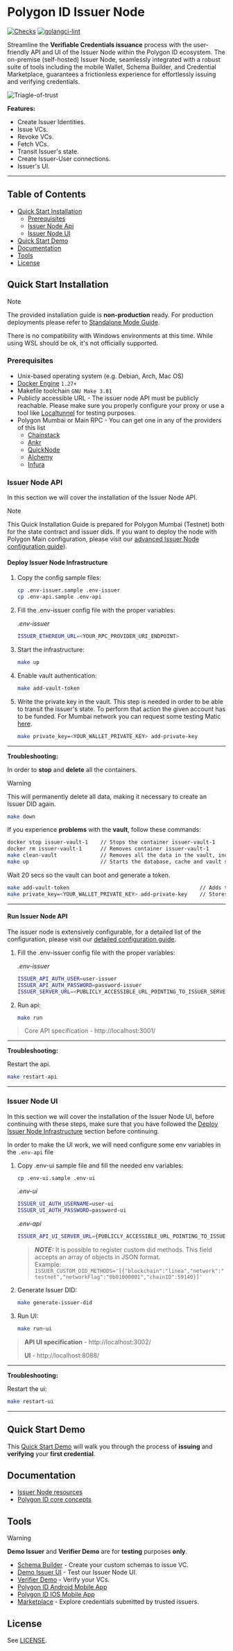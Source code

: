 # Polygon ID Issuer Node

[![Checks](https://github.com/0xPolygonID/sh-id-platform/actions/workflows/checks.yml/badge.svg)](https://github.com/0xPolygonID/sh-id-platform/actions/workflows/checks.yml)
[![golangci-lint](https://github.com/0xPolygonID/sh-id-platform/actions/workflows/golangci-lint.yml/badge.svg)](https://github.com/0xPolygonID/sh-id-platform/actions/workflows/golangci-lint.yml)

Streamline the **Verifiable Credentials issuance** process with the user-friendly API and UI of the Issuer Node within the Polygon ID ecosystem. The on-premise (self-hosted) Issuer Node, seamlessly integrated with a robust suite of tools including the mobile Wallet, Schema Builder, and Credential Marketplace, guarantees a frictionless experience for effortlessly issuing and verifying credentials.

![Triagle-of-trust](docs/assets/img/triangle-of-trust.png)

**Features:**

* Create Issuer Identities.
* Issue VCs.
* Revoke VCs.
* Fetch VCs.
* Transit Issuer's state.
* Create Issuer-User connections.
* Issuer's UI.

---

## Table of Contents

- [Quick Start Installation](#quick-start-installation)
    - [Prerequisites](#Prerequisites)
    - [Issuer Node Api](#issuer-node-api)
    - [Issuer Node UI](#issuer-node-ui)
- [Quick Start Demo](#quick-start-demo)
- [Documentation](#documentation)
- [Tools](#tools)
- [License](#license)

## Quick Start Installation
> [!NOTE]
> The provided installation guide is **non-production** ready. For production deployments please refer to  [Standalone Mode Guide](https://devs.polygonid.com/docs/issuer/setup-issuer-core/).
>
> There is no compatibility with Windows environments at this time. While using WSL should be ok, it's not officially supported.

### Prerequisites

- Unix-based operating system (e.g. Debian, Arch, Mac OS)
- [Docker Engine](https://docs.docker.com/engine/) `1.27+`
- Makefile toolchain `GNU Make 3.81`
- Publicly accessible URL - The issuer node API must be publicly reachable. Please make sure you properly configure your proxy or use a tool like [Localtunnel](https://theboroer.github.io/localtunnel-www/) for testing purposes.
- Polygon Mumbai or Main RPC - You can get one in any of the providers of this list
    - [Chainstack](https://chainstack.com/)
    - [Ankr](https://ankr.com/)
    - [QuickNode](https://quicknode.com/)
    - [Alchemy](https://www.alchemy.com/)
    - [Infura](https://www.infura.io/)

### Issuer Node API

In this section we will cover the installation of the Issuer Node API.

> [!NOTE]
> This Quick Installation Guide is prepared for Polygon Mumbai (Testnet) both for the state contract and issuer dids. If you want to deploy the node with Polygon Main configuration, please visit our [advanced Issuer Node configuration guide](https://devs.polygonid.com/docs/issuer/issuer-configuration/)).


#### Deploy Issuer Node Infrastructure

1. Copy the config sample files:

    ```bash
    cp .env-issuer.sample .env-issuer
    cp .env-api.sample .env-api
    ```

2. Fill the .env-issuer config file with the proper variables:

   *.env-issuer*
    ```bash
    ISSUER_ETHEREUM_URL=<YOUR_RPC_PROVIDER_URI_ENDPOINT>
    ```
3. Start the infrastructure:

    ```bash
    make up
    ```

4. Enable vault authentication:

    ```bash
    make add-vault-token
    ```

5. Write the private key in the vault. This step is needed in order to be able to transit the issuer's state. To perform that action the given account has to be funded. For Mumbai network you can request some testing Matic [here](https://mumbaifaucet.com/).

    ```bash
    make private_key=<YOUR_WALLET_PRIVATE_KEY> add-private-key
    ```

----
**Troubleshooting:**

In order to **stop** and **delete** all the containers.

> [!WARNING]
> This will permanently delete all data, making it necessary to create an Issuer DID again.

``` bash
make down
```

If you experience **problems** with the **vault**, follow these commands:

``` bash
docker stop issuer-vault-1    // Stops the container issuer-vault-1 
docker rm issuer-vault-1      // Removes container issuer-vault-1
make clean-vault              // Removes all the data in the vault, including the token
make up                       // Starts the database, cache and vault storage (i.e, postgres, redis and vault)
```
Wait 20 secs so the vault can boot and generate a token.

``` bash
make add-vault-token                                          // Adds the generated token to the ISSUER_KEY_STORE_TOKEN var in .env-issuer
make private_key=<YOUR_WALLET_PRIVATE_KEY> add-private-key    // Stores the private key in the vault
```

----
#### Run Issuer Node API

The issuer node is extensively configurable, for a detailed list of the configuration, please visit our [detailed configuration guide](https://devs.polygonid.com/docs/issuer/issuer-configuration/).

1. Fill the .env-issuer config file with the proper variables:

   *.env-issuer*
    ```bash
    ISSUER_API_AUTH_USER=user-issuer
    ISSUER_API_AUTH_PASSWORD=password-issuer
    ISSUER_SERVER_URL=<PUBLICLY_ACCESSIBLE_URL_POINTING_TO_ISSUER_SERVER_PORT>
    ```

2. Run api:

    ```bash
    make run
    ```

> Core API specification - http://localhost:3001/

---

**Troubleshooting:**

Restart the api.

```bash 
make restart-api
```

---

### Issuer Node UI

In this section we will cover the installation of the Issuer Node UI, before continuing with these steps, make sure that you have followed the [Deploy Issuer Node Infrastructure](#Deploy-Issuer-Node-Infrastructure) section before continuing.

In order to make the UI work, we will need configure some env variables in the `.env-api` file

1. Copy .env-ui sample file and fill the needed env variables:


    ```bash 
    cp .env-ui.sample .env-ui
    ```

    *.env-ui*
    ```bash
    ISSUER_UI_AUTH_USERNAME=user-ui
    ISSUER_UI_AUTH_PASSWORD=password-ui
    ```
    
    *.env-api*
    ```bash
    ISSUER_API_UI_SERVER_URL={PUBLICLY_ACCESSIBLE_URL_POINTING_TO_ISSUER_API_UI_SERVER_PORT}
    ```

    > **_NOTE:_**  It is possible to register custom did methods. This field accepts an array of objects in JSON format.</br>
    > Example:
        ```
        ISSUER_CUSTOM_DID_METHODS='[{"blockchain":"linea","network":"testnet","networkFlag":"0b01000001","chainID":59140}]'
        ```

2. Generate Issuer DID:

    ```bash
    make generate-issuer-did
    ```

3. Run UI:

    ```bash
    make run-ui
    ```


>**API UI specification** - http://localhost:3002/
> 
>**UI** - http://localhost:8088/

---
**Troubleshooting:**

Restart the ui:

```bash 
make restart-ui
```
---

## Quick Start Demo

This [Quick Start Demo](https://devs.polygonid.com/docs/quick-start-demo/) will walk you through the process of **issuing** and **verifying** your **first credential**.

## Documentation

* [Issuer Node resources](https://devs.polygonid.com/docs/category/issuer/)
* [Polygon ID core concepts](https://devs.polygonid.com/docs/introduction/)

## Tools
> [!WARNING]
> **Demo Issuer** and **Verifier Demo** are for **testing** purposes **only**.


* [Schema Builder](https://schema-builder.polygonid.me/) - Create your custom schemas to issue VC.
* [Demo Issuer UI](https://user-ui:password-ui@issuer-ui.polygonid.me/) - Test our Issuer Node UI.
* [Verifier Demo](https://verifier-demo.polygonid.me/) - Verify your VCs.
* [Polygon ID Android Mobile App](https://play.google.com/store/apps/details?id=com.polygonid.wallet&hl=en&gl=US)
* [Polygon ID IOS Mobile App](https://apps.apple.com/us/app/polygon-id/id1629870183)
* [Marketplace](https://marketplace.polygonid.me/) - Explore credentials submitted by trusted issuers.

## License

See [LICENSE](LICENSE.md).